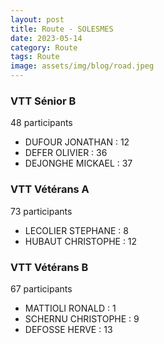 ```yaml
---
layout: post
title: Route - SOLESMES
date: 2023-05-14
category: Route
tags: Route
image: assets/img/blog/road.jpeg
---
```


### VTT Sénior B
48 participants
- DUFOUR JONATHAN : 12
- DEFER OLIVIER : 36
- DEJONGHE MICKAEL : 37

### VTT Vétérans A
73 participants
- LECOLIER STEPHANE : 8
- HUBAUT CHRISTOPHE : 12

### VTT Vétérans B
67 participants
- MATTIOLI RONALD : 1
- SCHERNU CHRISTOPHE : 9
- DEFOSSE HERVE : 13
